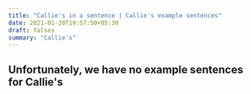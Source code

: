 ```yaml
---
title: "Callie's in a sentence | Callie's example sentences"
date: 2021-01-20T19:57:50+05:30
draft: falses
summary: "Callie's"
---
```

## Unfortunately, we have no example sentences for Callie's                 
